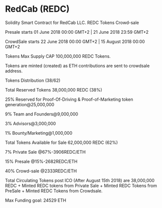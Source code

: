 # RedCab (REDC)
Solidity Smart Contract for RedCab LLC. REDC Tokens Crowd-sale

Presale starts    01 June 2018 00:00 GMT+2 | 21 June 2018 23:59 GMT+2

CrowdSale starts  22 June 2018 00:00 GMT+2 | 15 August 2018 00:00 GMT+2

Tokens Max Supply CAP 100,000,000 REDC Tokens.

Tokens are minted (created) as ETH contributions are sent to crowdsale address.


Tokens Distribution (38/62)

Total Reserved Tokens 38,000,000 REDC (38%)

25% Reserved for Proof-Of-Driving & Proof-of-Marketing token generation@25,000,000

9% Team and Founders@9,000,000

3% Advisors@3,000,000

1% Bounty/Marketing@1,000,000



Total Tokens Available for Sale 62,000,000 REDC (62%)

7% Private Sale @67%-3906REDC/ETH

15% Presale @15%-2682REDC/ETH

40% Crowd-sale @2333REDC/ETH



Total Circulating Tokens post ICO (After August 15th 2018) are 38,000,000 REDC + Minted REDC tokens from Private Sale + Minted REDC Tokens from PreSale + Minted REDC Tokens from Crowdsale.

Max Funding goal: 24529 ETH


